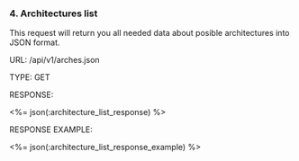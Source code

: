 ### 4. Architectures list

This request will return you all needed data about posible architectures into JSON format.

URL: /api/v1/arches.json

TYPE: GET

RESPONSE:

<%= json(:architecture_list_response) %>

RESPONSE EXAMPLE:

<%= json(:architecture_list_response_example) %>

